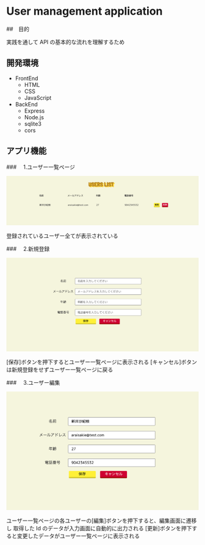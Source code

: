 # User management application

##　目的

実践を通して API の基本的な流れを理解するため

## 開発環境

- FrontEnd
  - HTML
  - CSS
  - JavaScript
- BackEnd
  - Express
  - Node.js
  - sqlite3
  - cors

## アプリ機能

###　 1.ユーザー一覧ページ

![](/img/usersListphoto.png)

登録されているユーザー全てが表示されている

###　 2.新規登録

![](/img/signupphoto.png)

[保存]ボタンを押下するとユーザー一覧ページに表示される
[キャンセル]ボタンは新規登録をせずユーザー一覧ページに戻る

###　 3.ユーザー編集

![](/img/editPhoto.png)

ユーザー一覧ページの各ユーザーの[編集]ボタンを押下すると、編集画面に遷移し
取得した Id のデータが入力画面に自動的に出力される
[更新]ボタンを押下すると変更したデータがユーザー一覧ページに表示される

